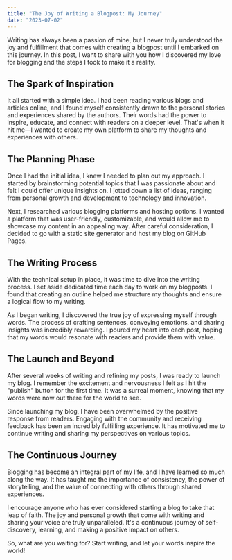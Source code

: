```yaml
---
title: "The Joy of Writing a Blogpost: My Journey"
date: "2023-07-02"
---
```


Writing has always been a passion of mine, but I never truly understood the joy and fulfillment that comes with creating a blogpost until I embarked on this journey. In this post, I want to share with you how I discovered my love for blogging and the steps I took to make it a reality.

## The Spark of Inspiration

It all started with a simple idea. I had been reading various blogs and articles online, and I found myself consistently drawn to the personal stories and experiences shared by the authors. Their words had the power to inspire, educate, and connect with readers on a deeper level. That's when it hit me—I wanted to create my own platform to share my thoughts and experiences with others.

## The Planning Phase

Once I had the initial idea, I knew I needed to plan out my approach. I started by brainstorming potential topics that I was passionate about and felt I could offer unique insights on. I jotted down a list of ideas, ranging from personal growth and development to technology and innovation.

Next, I researched various blogging platforms and hosting options. I wanted a platform that was user-friendly, customizable, and would allow me to showcase my content in an appealing way. After careful consideration, I decided to go with a static site generator and host my blog on GitHub Pages.

## The Writing Process

With the technical setup in place, it was time to dive into the writing process. I set aside dedicated time each day to work on my blogposts. I found that creating an outline helped me structure my thoughts and ensure a logical flow to my writing.

As I began writing, I discovered the true joy of expressing myself through words. The process of crafting sentences, conveying emotions, and sharing insights was incredibly rewarding. I poured my heart into each post, hoping that my words would resonate with readers and provide them with value.

## The Launch and Beyond

After several weeks of writing and refining my posts, I was ready to launch my blog. I remember the excitement and nervousness I felt as I hit the "publish" button for the first time. It was a surreal moment, knowing that my words were now out there for the world to see.

Since launching my blog, I have been overwhelmed by the positive response from readers. Engaging with the community and receiving feedback has been an incredibly fulfilling experience. It has motivated me to continue writing and sharing my perspectives on various topics.

## The Continuous Journey

Blogging has become an integral part of my life, and I have learned so much along the way. It has taught me the importance of consistency, the power of storytelling, and the value of connecting with others through shared experiences.

I encourage anyone who has ever considered starting a blog to take that leap of faith. The joy and personal growth that come with writing and sharing your voice are truly unparalleled. It's a continuous journey of self-discovery, learning, and making a positive impact on others.

So, what are you waiting for? Start writing, and let your words inspire the world!
